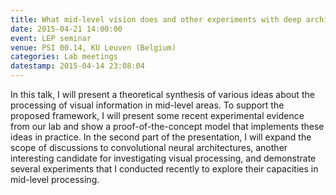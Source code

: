 ```yaml
---
title: What mid-level vision does and other experiments with deep architectures
date: 2015-04-21 14:00:00
event: LEP seminar
venue: PSI 00.14, KU Leuven (Belgium)
categories: Lab meetings
datestamp: 2015-04-14 23:08:04
---
```


In this talk, I will present a theoretical synthesis of various ideas about the processing of visual information in mid-level areas. To support the proposed framework, I will present some recent experimental evidence from our lab and show a proof-of-the-concept model that implements these ideas in practice. In the second part of the presentation, I will expand the scope of discussions to convolutional neural architectures, another interesting candidate for investigating visual processing, and demonstrate several experiments that I conducted recently to explore their capacities in mid-level processing.
